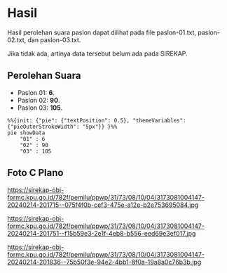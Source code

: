 # Hasil

Hasil perolehan suara paslon dapat dilihat pada file paslon-01.txt, paslon-02.txt, dan paslon-03.txt.

Jika tidak ada, artinya data tersebut belum ada pada SIREKAP.

## Perolehan Suara

 * Paslon 01: **6**.
 * Paslon 02: **90**.
 * Paslon 03: **105**.

```mermaid
%%{init: {"pie": {"textPosition": 0.5}, "themeVariables": {"pieOuterStrokeWidth": "5px"}} }%%
pie showData
    "01" : 6
    "02" : 90
    "03" : 105
```
## Foto C Plano

https://sirekap-obj-formc.kpu.go.id/782f/pemilu/ppwp/31/73/08/10/04/3173081004147-20240214-201715--075f4f0b-cef3-475e-a12e-b2e753695084.jpg

https://sirekap-obj-formc.kpu.go.id/782f/pemilu/ppwp/31/73/08/10/04/3173081004147-20240214-201751--f15b59e3-2e1f-4eb8-b556-eed69e3ef017.jpg

https://sirekap-obj-formc.kpu.go.id/782f/pemilu/ppwp/31/73/08/10/04/3173081004147-20240214-201836--75b50f3e-94e2-4bb1-8f0a-19a8a0c76b3b.jpg
